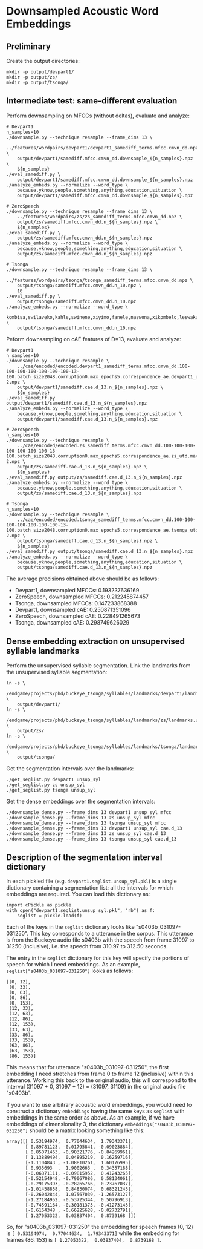 Downsampled Acoustic Word Embeddings
====================================

Preliminary
-----------

Create the output directories:

    mkdir -p output/devpart1/
    mkdir -p output/zs/
    mkdir -p output/tsonga/



Intermediate test: same-different evaluation
--------------------------------------------

Perform downsampling on MFCCs (without deltas), evaluate and analyze:

    # Devpart1
    n_samples=10
    ./downsample.py --technique resample --frame_dims 13 \
        ../features/wordpairs/devpart1/devpart1_samediff_terms.mfcc.cmvn_dd.npz \
        output/devpart1/samediff.mfcc.cmvn_dd.downsample_${n_samples}.npz \
        ${n_samples}
    ./eval_samediff.py \
        output/devpart1/samediff.mfcc.cmvn_dd.downsample_${n_samples}.npz
    ./analyze_embeds.py --normalize --word_type \
        because,yknow,people,something,anything,education,situation \
        output/devpart1/samediff.mfcc.cmvn_dd.downsample_${n_samples}.npz

    # ZeroSpeech
    ./downsample.py --technique resample --frame_dims 13 \
        ../features/wordpairs/zs/zs_samediff_terms.mfcc.cmvn_dd.npz \
        output/zs/samediff.mfcc.cmvn_dd.n_${n_samples}.npz \
        ${n_samples}
    ./eval_samediff.py \
        output/zs/samediff.mfcc.cmvn_dd.n_${n_samples}.npz
    ./analyze_embeds.py --normalize --word_type \
        because,yknow,people,something,anything,education,situation \
        output/zs/samediff.mfcc.cmvn_dd.n_${n_samples}.npz

    # Tsonga
    ./downsample.py --technique resample --frame_dims 13 \
        ../features/wordpairs/tsonga/tsonga_samediff_terms.mfcc.cmvn_dd.npz \
        output/tsonga/samediff.mfcc.cmvn_dd.n_10.npz \
        10
    ./eval_samediff.py \
        output/tsonga/samediff.mfcc.cmvn_dd.n_10.npz
    ./analyze_embeds.py --normalize --word_type \
        kombisa,swilaveko,kahle,swinene,xiyimo,fanele,naswona,xikombelo,leswaku \
        output/tsonga/samediff.mfcc.cmvn_dd.n_10.npz

Peform downsampling on cAE features of D=13, evaluate and analyze:

    # Devpart1
    n_samples=10
    ./downsample.py --technique resample \
        ../cae/encoded/encoded.devpart1_samediff_terms.mfcc.cmvn_dd.100-100-100-100-100-100-100-13-100.batch_size2048.corruption0.max_epochs5.correspondence_ae.devpart1_utd.max_epochs120.reverseTrue.layer-2.npz \
        output/devpart1/samediff.cae.d_13.n_${n_samples}.npz \
        ${n_samples}
    ./eval_samediff.py output/devpart1/samediff.cae.d_13.n_${n_samples}.npz
    ./analyze_embeds.py --normalize --word_type \
        because,yknow,people,something,anything,education,situation \
        output/devpart1/samediff.cae.d_13.n_${n_samples}.npz

    # ZeroSpeech
    n_samples=10
    ./downsample.py --technique resample \
        ../cae/encoded/encoded.zs_samediff_terms.mfcc.cmvn_dd.100-100-100-100-100-100-100-13-100.batch_size2048.corruption0.max_epochs5.correspondence_ae.zs_utd.max_epochs120.reverseTrue.layer-2.npz \
        output/zs/samediff.cae.d_13.n_${n_samples}.npz \
        ${n_samples}
    ./eval_samediff.py output/zs/samediff.cae.d_13.n_${n_samples}.npz
    ./analyze_embeds.py --normalize --word_type \
        because,yknow,people,something,anything,education,situation \
        output/zs/samediff.cae.d_13.n_${n_samples}.npz

    # Tsonga
    n_samples=10
    ./downsample.py --technique resample \
        ../cae/encoded/encoded.tsonga_samediff_terms.mfcc.cmvn_dd.100-100-100-100-100-100-100-13-100.batch_size2048.corruption0.max_epochs5.correspondence_ae.tsonga_utd.max_epochs120.reverseTrue.layer-2.npz \
        output/tsonga/samediff.cae.d_13.n_${n_samples}.npz \
        ${n_samples}
    ./eval_samediff.py output/tsonga/samediff.cae.d_13.n_${n_samples}.npz
    ./analyze_embeds.py --normalize --word_type \
        because,yknow,people,something,anything,education,situation \
        output/tsonga/samediff.cae.d_13.n_${n_samples}.npz

The average precisions obtained above should be as follows:

- Devpart1, downsampled MFCCs: 0.193237636169
- ZeroSpeech, downsampled MFCCs: 0.212245874457
- Tsonga, downsampled MFCCs: 0.147233868388
- Devpart1, downsampled cAE: 0.250871351096
- ZeroSpeech, downsampled cAE: 0.228491265673
- Tsonga, downsampled cAE: 0.298749626029



Dense embedding extraction on unsupervised syllable landmarks
-------------------------------------------------------------

Perform the unsupervised syllable segmentation. Link the landmarks from the
unsupervised syllable segmentation:

    ln -s \
        /endgame/projects/phd/buckeye_tsonga/syllables/landmarks/devpart1/landmarks.unsup_syl.pkl \
        output/devpart1/
    ln -s \
        /endgame/projects/phd/buckeye_tsonga/syllables/landmarks/zs/landmarks.unsup_syl.pkl \
        output/zs/
    ln -s \
        /endgame/projects/phd/buckeye_tsonga/syllables/landmarks/tsonga/landmarks.unsup_syl.pkl \
        output/tsonga/

Get the segmentation intervals over the landmarks:

    ./get_seglist.py devpart1 unsup_syl
    ./get_seglist.py zs unsup_syl
    ./get_seglist.py tsonga unsup_syl

Get the dense embeddings over the segmentation intervals:

    ./downsample_dense.py --frame_dims 13 devpart1 unsup_syl mfcc
    ./downsample_dense.py --frame_dims 13 zs unsup_syl mfcc
    ./downsample_dense.py --frame_dims 13 tsonga unsup_syl mfcc
    ./downsample_dense.py --frame_dims 13 devpart1 unsup_syl cae.d_13
    ./downsample_dense.py --frame_dims 13 zs unsup_syl cae.d_13
    ./downsample_dense.py --frame_dims 13 tsonga unsup_syl cae.d_13



Description of the segmentation interval dictionary
---------------------------------------------------

In each pickled file (e.g. `devpart1.seglist.unsup_syl.pkl`) is a single
dictionary containing a segmentation list: all the intervals for which
embeddings are required. You can load this dictionary as:

    import cPickle as pickle
    with open("devpart1.seglist.unsup_syl.pkl", "rb") as f:
        seglist = pickle.load(f)

Each of the keys in the `seglist` dictionary looks like "s0403b_031097-031250".
This key corresponds to a utterance in the corpus. This utterance is from the
Buckeye audio file s0403b with the speech from frame 31097 to 31250
(inclusive), i.e. the speech from 310.97 to 312.50 seconds.

The entry in the `seglist` dictionary for this key will specify the portions of
speech for which I need embeddings. As an example,
`seglist["s0403b_031097-031250"]` looks as follows:

    [(0, 12),
     (0, 33),
     (0, 63),
     (0, 86),
     (0, 153),
     (12, 33),
     (12, 63),
     (12, 86),
     (12, 153),
     (33, 63),
     (33, 86),
     (33, 153),
     (63, 86),
     (63, 153),
     (86, 153)]

This means that for utterance "s0403b_031097-031250", the first embedding I
need stretches from frame 0 to frame 12 (inclusive) within this utterance.
Working this back to the original audio, this will correspond to the interval
(31097 + 0, 31097 + 12) = (31097, 31109) in the original audio file "s0403b".

If you want to use arbitrary acoustic word embeddings, you would need to
construct a dictionary `embeddings` having the same keys as `seglist` with
embeddings in the same order as above. As an example, if we have embeddings of
dimensionality 3, the dictionary `embeddings["s0403b_031097-031250"]` should be
a matrix looking something like this:

    array([[ 0.53194974,  0.77044634,  1.79343371],
           [ 0.89781123, -0.01795841, -0.09023884],
           [ 0.85071463, -0.90321776, -0.84269961],
           [ 1.13889494,  0.04895219,  0.16259716],
           [-1.1104843 , -1.08810261,  1.60176995],
           [ 0.935693  ,  1.9002663 ,  0.34357188],
           [-0.06871111, -0.09815952,  0.41243265],
           [-0.52154948, -0.79067086,  0.58134061],
           [-0.29175393, -0.28265766,  0.23767037],
           [-1.01458858,  0.84830074,  0.68321245],
           [-0.26042844,  1.07567039, -1.26573127],
           [-1.27184952, -0.53725344,  0.50796913],
           [-0.74591164, -0.30181373, -0.41273143],
           [-0.6164348 , -0.66225628, -0.02732791],
           [ 1.27053322,  0.03837404,  0.8739168 ]])

So, for "s0403b_031097-031250" the embedding for speech frames (0, 12) is
`[ 0.53194974,  0.77044634,  1.79343371]` while the embedding for frames
(86, 153) is `[ 1.27053322,  0.03837404,  0.8739168 ]`.

